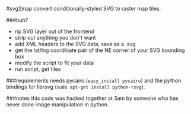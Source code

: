 #svg2map
convert conditionally-styled SVG to raster map tiles. 

###huh?
* rip SVG layer out of the frontend 
* strip out anything you don't want
* add XML headers to the SVG data, save as a .svg
* get the lat/lng coordinate pair of the NE corner of your SVG bounding box
* modify the script to fit your data
* run script, get tiles 

###requirements
needs pycairo (`easy_install pycairo`) and the python bindings for librsvg (`sudo apt-get install python-rsvg`).

###notes
this code was hacked together at 3am by someone who has never done image manipulation in python.

